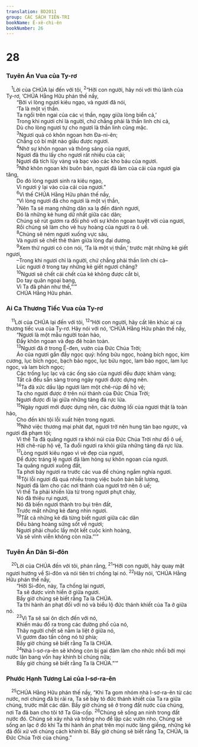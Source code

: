 ```yaml
---
translation: BD2011
group: CÁC SÁCH TIÊN-TRI
bookName: Ê-xê-chi-ên 
bookNumber: 26
---
```


<div class="title"><h1>28</h1><h3>Tuyên Án Vua của Ty-rơ</h3></div>
<span class="verse exe_28_1"> <sup>1</sup>Lời của CHÚA lại đến với tôi, </span>
<span class="verse exe_28_2"><sup>2</sup>“Hỡi con người, hãy nói với thủ lãnh của Ty-rơ, ‘CHÚA Hằng Hữu phán thế nầy,<br/>  “Bởi vì lòng ngươi kiêu ngạo, và ngươi đã nói, <br/>  ‘Ta là một vị thần.<br/>  Ta ngồi trên ngai của các vị thần, ngay giữa lòng biển cả,’ <br/>  Trong khi ngươi chỉ là người, chứ chẳng phải là thần linh chi cả, <br/>  Dù cho lòng ngươi tự cho ngươi là thần linh cũng mặc.<br/></span>
<span class="verse exe_28_3">  <sup>3</sup>Ngươi quả có khôn ngoan hơn Ða-ni-ên;<br/>  Chẳng có bí mật nào giấu được ngươi.<br/></span>
<span class="verse exe_28_4">  <sup>4</sup>Nhờ sự khôn ngoan và thông sáng của ngươi, <br/>  Ngươi đã thu lấy cho ngươi rất nhiều của cải;<br/>  Ngươi đã tích lũy vàng và bạc vào các kho báu của ngươi.<br/></span>
<span class="verse exe_28_5">  <sup>5</sup>Nhờ khôn ngoan khi buôn bán, ngươi đã làm của cải của ngươi gia tăng, <br/>  Do đó lòng ngươi sinh ra kiêu ngạo, <br/>  Vì ngươi ỷ lại vào của cải của ngươi.”<br/></span>
<span class="verse exe_28_6">  <sup>6</sup>Vì thế CHÚA Hằng Hữu phán thế nầy, <br/>  “Vì lòng ngươi đã cho ngươi là một vị thần, <br/></span>
<span class="verse exe_28_7">  <sup>7</sup>Nên Ta sẽ mang những dân xa lạ đến đánh ngươi, <br/>  Ðó là những kẻ hung dữ nhất giữa các dân;<br/>  Chúng sẽ rút gươm ra đối phó với sự khôn ngoan tuyệt vời của ngươi, <br/>  Rồi chúng sẽ làm cho vẻ huy hoàng của ngươi ra ô uế.<br/></span>
<span class="verse exe_28_8">  <sup>8</sup>Chúng sẽ ném ngươi xuống vực sâu, <br/>  Và ngươi sẽ chết thê thảm giữa lòng đại dương.<br/></span>
<span class="verse exe_28_9">  <sup>9</sup>Xem thử ngươi có còn nói, ‘Ta là một vị thần,’ trước mặt những kẻ giết ngươi,<br/>  –Trong khi ngươi chỉ là người, chứ chẳng phải thần linh chi cả–<br/>  Lúc ngươi ở trong tay những kẻ giết ngươi chăng? <br/></span>
<span class="verse exe_28_10">  <sup>10</sup>Ngươi sẽ chết cái chết của kẻ không được cắt bì, <br/>  Do tay quân ngoại bang,<br/>  Vì Ta đã phán như thế,”’”<br/>  CHÚA Hằng Hữu phán.<br/></span>
<div class="title"><h3>Ai Ca Thương Tiếc Vua của Ty-rơ</h3></div>
<span class="verse exe_28_11"> <sup>11</sup>Lời của CHÚA lại đến với tôi, </span>
<span class="verse exe_28_12"><sup>12</sup>“Hỡi con người, hãy cất lên khúc ai ca thương tiếc vua của Ty-rơ. Hãy nói với nó, ‘CHÚA Hằng Hữu phán thế nầy,<br/>  “Ngươi là một mẫu người toàn hảo,<br/>  Ðầy khôn ngoan và đẹp đẽ hoàn toàn.<br/></span>
<span class="verse exe_28_13">  <sup>13</sup>Ngươi đã ở trong Ê-đen, vườn của Ðức Chúa Trời;<br/>  Áo của ngươi gắn đầy ngọc quý: hồng bửu ngọc, hoàng bích ngọc, kim cương, lục bích ngọc, bạch bảo ngọc, lục bửu ngọc, lam bảo ngọc, lam lục ngọc, và lam bích ngọc;<br/>  Các trống lục lạc và các ống sáo của ngươi đều được khảm vàng;<br/>  Tất cả đều sẵn sàng trong ngày ngươi được dựng nên.<br/></span>
<span class="verse exe_28_14">  <sup>14</sup>Ta đã xức dầu lập ngươi làm một chê-rúp để hộ vệ;<br/>  Ta cho ngươi được ở trên núi thánh của Ðức Chúa Trời;<br/>  Ngươi được đi lại giữa những tảng đá rực lửa.<br/></span>
<span class="verse exe_28_15">  <sup>15</sup>Ngày ngươi mới được dựng nên, các đường lối của ngươi thật là toàn hảo, <br/>  Cho đến khi tội lỗi xuất hiện trong ngươi.<br/></span>
<span class="verse exe_28_16">  <sup>16</sup>Nhờ việc thương mại phát đạt, ngươi trở nên hung tàn bạo ngược, và ngươi đã phạm tội;<br/>  Vì thế Ta đã quăng ngươi ra khỏi núi của Ðức Chúa Trời như đồ ô uế, <br/>  Hỡi chê-rúp hộ vệ, Ta đuổi ngươi ra khỏi giữa những tảng đá rực lửa.<br/></span>
<span class="verse exe_28_17">  <sup>17</sup>Lòng ngươi kiêu ngạo vì vẻ đẹp của ngươi, <br/>  Ðể được tráng lệ ngươi đã làm hỏng sự khôn ngoan của ngươi.<br/>  Ta quăng ngươi xuống đất, <br/>  Ta phơi bày ngươi ra trước các vua để chúng ngắm nghía ngươi.<br/></span>
<span class="verse exe_28_18">  <sup>18</sup>Tội lỗi ngươi đã quá nhiều trong việc buôn bán bất lương, <br/>  Ngươi đã làm cho các nơi thánh của ngươi trở nên ô uế;<br/>  Vì thế Ta phải khiến lửa từ trong ngươi phựt cháy, <br/>  Nó đã thiêu rụi ngươi, <br/>  Nó đã biến ngươi thành tro bụi trên đất, <br/>  Trước mắt những kẻ đang nhìn ngươi.<br/></span>
<span class="verse exe_28_19">  <sup>19</sup>Tất cả những kẻ đã từng biết ngươi giữa các dân <br/>  Ðều bàng hoàng sửng sốt về ngươi;<br/>  Ngươi phải chuốc lấy một kết cuộc kinh hoàng, <br/>  Và sẽ vĩnh viễn không còn nữa.”’”<br/></span>
<div class="title"><h3>Tuyên Án Dân Si-đôn</h3></div>
<span class="verse exe_28_20"> <sup>20</sup>Lời của CHÚA đến với tôi, phán rằng, </span>
<span class="verse exe_28_21"><sup>21</sup>“Hỡi con người, hãy quay mặt ngươi hướng về Si-đôn và nói tiên tri chống lại nó. </span>
<span class="verse exe_28_22"><sup>22</sup>Hãy nói, ‘CHÚA Hằng Hữu phán thế nầy,<br/>  “Hỡi Si-đôn, này, Ta chống lại ngươi, <br/>  Ta sẽ được vinh hiển ở giữa ngươi.<br/>  Bấy giờ chúng sẽ biết rằng Ta là CHÚA.<br/>  Ta thi hành án phạt đối với nó và biểu lộ đức thánh khiết của Ta ở giữa nó.<br/></span>
<span class="verse exe_28_23">  <sup>23</sup>Vì Ta sẽ sai ôn dịch đến với nó, <br/>  Khiến máu đổ ra trong các đường phố của nó, <br/>  Thây người chết sẽ nằm la liệt ở giữa nó, <br/>  Vì gươm đao tấn công nó tứ phía;<br/>  Bấy giờ chúng sẽ biết rằng Ta là CHÚA.<br/></span>
<span class="verse exe_28_24">  <sup>24</sup>Nhà I-sơ-ra-ên sẽ không còn bị gai đâm làm cho nhức nhối bởi mọi nước lân bang vốn hay khinh bỉ chúng nữa;<br/>  Bấy giờ chúng sẽ biết rằng Ta là CHÚA.”’” <br/></span>
<div class="title"><h3>Phước Hạnh Tương Lai của I-sơ-ra-ên</h3></div>
<span class="verse exe_28_25"> <sup>25</sup>CHÚA Hằng Hữu phán thế nầy, “Khi Ta gom nhóm nhà I-sơ-ra-ên từ các nước, nơi chúng đã bị rải ra, Ta sẽ bày tỏ đức thánh khiết của Ta ra giữa chúng, trước mắt các dân. Bấy giờ chúng sẽ ở trong đất nước của chúng, nơi Ta đã ban cho tôi tớ Ta Gia-cốp. </span>
<span class="verse exe_28_26"><sup>26</sup>Chúng sẽ sống an ninh trong đất nước đó. Chúng sẽ xây nhà và trồng nho để lập các vườn nho. Chúng sẽ sống an lạc ở đó khi Ta thi hành án phạt trên mọi nước láng giềng, những kẻ đã đối xử với chúng cách khinh bỉ. Bấy giờ chúng sẽ biết rằng Ta, CHÚA, là Ðức Chúa Trời của chúng.”<br/></span>
